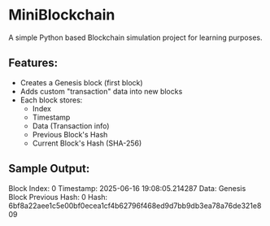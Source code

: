 # MiniBlockchain
A simple Python based Blockchain simulation project for learning purposes.

## Features:
- Creates a Genesis block (first block)
- Adds custom "transaction" data into new blocks
- Each block stores:
  - Index
  - Timestamp
  - Data (Transaction info)
  - Previous Block's Hash
  - Current Block's Hash (SHA-256)

## Sample Output:
Block Index: 0
Timestamp: 2025-06-16 19:08:05.214287
Data: Genesis Block
Previous Hash: 0
Hash: 6bf8a22aee1c5e00bf0ecea1cf4b62796f468ed9d7bb9db3ea78a76de321e809
